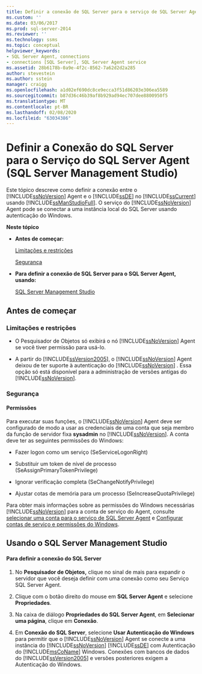 ```yaml
---
title: Definir a conexão de SQL Server para o serviço de SQL Server Agent (SQL Server Management Studio) | Microsoft Docs
ms.custom: ''
ms.date: 03/06/2017
ms.prod: sql-server-2014
ms.reviewer: ''
ms.technology: ssms
ms.topic: conceptual
helpviewer_keywords:
- SQL Server Agent, connections
- connections [SQL Server], SQL Server Agent service
ms.assetid: 28b6178b-0a9e-4f2c-8562-7a62d2d2a285
author: stevestein
ms.author: sstein
manager: craigg
ms.openlocfilehash: a1d02ef690dc8ce9ecca3f51d86203e306ea5589
ms.sourcegitcommit: b87d36c46b39af8b929ad94ec707dee8800950f5
ms.translationtype: MT
ms.contentlocale: pt-BR
ms.lasthandoff: 02/08/2020
ms.locfileid: "63034386"
---
```

# <a name="set-the-sql-server-connection-for-the-sql-server-agent-service-sql-server-management-studio"></a>Definir a Conexão do SQL Server para o Serviço do SQL Server Agent (SQL Server Management Studio)
  Este tópico descreve como definir a conexão entre o [!INCLUDE[ssNoVersion](../../includes/ssnoversion-md.md)] Agent e o [!INCLUDE[ssDE](../../includes/ssde-md.md)] no [!INCLUDE[ssCurrent](../../includes/sscurrent-md.md)] usando [!INCLUDE[ssManStudioFull](../../includes/ssmanstudiofull-md.md)]. O serviço do [!INCLUDE[ssNoVersion](../../includes/ssnoversion-md.md)] Agent pode se conectar a uma instância local do SQL Server usando autenticação do Windows.  
  
 **Neste tópico**  
  
-   **Antes de começar:**  
  
     [Limitações e restrições](#Restrictions)  
  
     [Segurança](#Security)  
  
-   **Para definir a conexão de SQL Server para o SQL Server Agent, usando:**  
  
     [SQL Server Management Studio](#SSMSProcedure)  
  
##  <a name="BeforeYouBegin"></a> Antes de começar  
  
###  <a name="Restrictions"></a> Limitações e restrições  
  
-   O Pesquisador de Objetos só exibirá o nó [!INCLUDE[ssNoVersion](../../includes/ssnoversion-md.md)] Agent se você tiver permissão para usá-lo.  
  
-   A partir do [!INCLUDE[ssVersion2005](../../includes/ssversion2005-md.md)], o [!INCLUDE[ssNoVersion](../../includes/ssnoversion-md.md)] Agent deixou de ter suporte à autenticação do [!INCLUDE[ssNoVersion](../../includes/ssnoversion-md.md)] . Essa opção só está disponível para a administração de versões antigas do [!INCLUDE[ssNoVersion](../../includes/ssnoversion-md.md)].  
  
###  <a name="Security"></a> Segurança  
  
####  <a name="Permissions"></a> Permissões  
 Para executar suas funções, o [!INCLUDE[ssNoVersion](../../includes/ssnoversion-md.md)] Agent deve ser configurado de modo a usar as credenciais de uma conta que seja membro da função de servidor fixa **sysadmin** no [!INCLUDE[ssNoVersion](../../includes/ssnoversion-md.md)]. A conta deve ter as seguintes permissões do Windows:  
  
-   Fazer logon como um serviço (SeServiceLogonRight)  
  
-   Substituir um token de nível de processo (SeAssignPrimaryTokenPrivilege)  
  
-   Ignorar verificação completa (SeChangeNotifyPrivilege)  
  
-   Ajustar cotas de memória para um processo (SeIncreaseQuotaPrivilege)  
  
 Para obter mais informações sobre as permissões do Windows necessárias [!INCLUDE[ssNoVersion](../../includes/ssnoversion-md.md)] para a conta de serviço do Agent, consulte [selecionar uma conta para o serviço de SQL Server Agent](select-an-account-for-the-sql-server-agent-service.md) e [Configurar contas de serviço e permissões do Windows](../../database-engine/configure-windows/configure-windows-service-accounts-and-permissions.md).  
  
##  <a name="SSMSProcedure"></a> Usando o SQL Server Management Studio  
  
#### <a name="to-set-the-sql-server-connection"></a>Para definir a conexão do SQL Server  
  
1.  No **Pesquisador de Objetos,** clique no sinal de mais para expandir o servidor que você deseja definir com uma conexão como seu Serviço SQL Server Agent.  
  
2.  Clique com o botão direito do mouse em **SQL Server Agent** e selecione **Propriedades**.  
  
3.  Na caixa de diálogo **Propriedades do SQL Server Agent**, em **Selecionar uma página**, clique em **Conexão**.  
  
4.  Em **Conexão do SQL Server**, selecione **Usar Autenticação do Windows** para permitir que o [!INCLUDE[ssNoVersion](../../includes/ssnoversion-md.md)] Agent se conecte a uma instância do [!INCLUDE[ssNoVersion](../../includes/ssnoversion-md.md)] [!INCLUDE[ssDE](../../includes/ssde-md.md)] com Autenticação do [!INCLUDE[msCoName](../../includes/msconame-md.md)] Windows. Conexões com bancos de dados do [!INCLUDE[ssVersion2005](../../includes/ssversion2005-md.md)] e versões posteriores exigem a Autenticação do Windows.  
  
  
